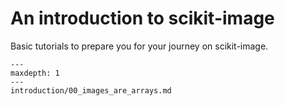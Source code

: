 # An introduction to scikit-image

Basic tutorials to prepare you for your journey on scikit-image.

```{toctree}
---
maxdepth: 1
---
introduction/00_images_are_arrays.md
```